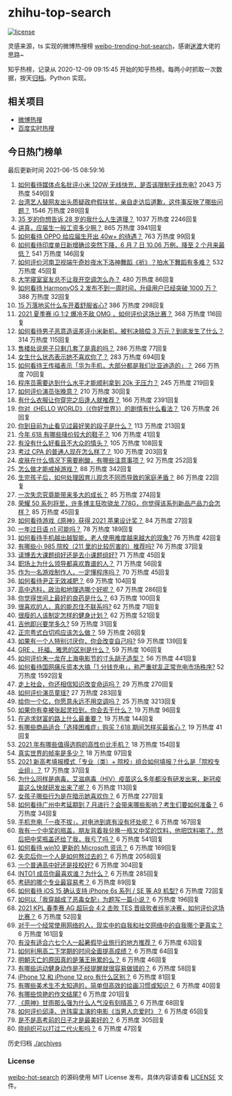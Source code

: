 # zhihu-top-search

[![license](https://img.shields.io/github/license/Arrackisarookie/zhihu-top-search)](https://github.com/Arrackisarookie/zhihu-top-search/blob/master/LICENSE)

灵感来源，ts 实现的微博热搜榜 [weibo-trending-hot-search](https://github.com/justjavac/weibo-trending-hot-search)，感谢[迷渡](https://github.com/justjavac)大佬的思路~

知乎热榜，记录从 2020-12-09 09:15:45 开始的知乎热榜。每两小时抓取一次数据，按天[归档](./archives)。Python 实现。

## 相关项目
+ [微博热搜](https://github.com/Arrackisarookie/weibo-hot-search)
+ [百度实时热搜](https://github.com/Arrackisarookie/baidu-hot-search)

## 今日热门榜单

<!-- Rank Begin -->

最后更新时间 2021-06-15 08:59:16

1. [如何看待媒体点名批评小米 120W 无线快充，是否该限制无线充电?](https://www.zhihu.com/question/464750035) 2043 万热度 549回复
1. [台湾艺人替网友出头质疑政府假扶贫，亲自走访后道歉，这件事反映了哪些问题？](https://www.zhihu.com/question/464604915) 1546 万热度 289回复
1. [35 岁的你想告诉 28 岁的我什么人生道理？](https://www.zhihu.com/question/345832687) 1037 万热度 2246回复
1. [讲真，应届生一般工资多少啊？](https://www.zhihu.com/question/58570383) 865 万热度 3941回复
1. [如何看待 OPPO 给应届生开出 40w+ 的待遇？](https://www.zhihu.com/question/420016446) 763 万热度 99回复
1. [如何看待印度单日新增确诊突然下降，6 月 7 日 10.06 万例，降至 2 个月来最低？](https://www.zhihu.com/question/464053148) 541 万热度 146回复
1. [如何评价河南卫视端午奇妙夜水下洛神舞蹈《祈》？拍水下舞蹈有多难？](https://www.zhihu.com/question/464684523) 532 万热度 45回复
1. [大学寝室室友总不让我开空调怎么办？](https://www.zhihu.com/question/38044867) 480 万热度 86回复
1. [如何看待 HarmonyOS 2 发布不到一周时间，升级用户已经突破 1000 万？](https://www.zhihu.com/question/464105336) 388 万热度 32回复
1. [15 万落地买什么车开着舒服省心?](https://www.zhihu.com/question/441839447) 386 万热度 298回复
1. [2021 夏季赛 iG 1:2 爆冷不敌 OMG ，如何评价这场比赛？](https://www.zhihu.com/question/464979853) 368 万热度 116回复
1. [如何看待男子恶意造谣差评小米新机，被判决赔偿 3 万元？到底发生了什么？](https://www.zhihu.com/question/464106592) 314 万热度 115回复
1. [售楼处说房子只剩几套了是真的吗？](https://www.zhihu.com/question/460961867) 286 万热度 77回复
1. [女生什么状态表示她不喜欢你了？](https://www.zhihu.com/question/302142050) 283 万热度 694回复
1. [如何看待王传福表示「华为手机，大部分都是我们比亚迪造的」？](https://www.zhihu.com/question/464283085) 266 万热度 70回复
1. [程序员需要达到什么水平才能顺利拿到 20k 无压力？](https://www.zhihu.com/question/47597895) 245 万热度 219回复
1. [如何评价演员张晚意？](https://www.zhihu.com/question/460146061) 210 万热度 30回复
1. [有什么衣服让你穿完之后逢人就推荐？](https://www.zhihu.com/question/368860490) 166 万热度 2391回复
1. [你对《HELLO WORLD》（《你好世界》）的剧情有什么看法？](https://www.zhihu.com/question/464560889) 126 万热度 26回复
1. [你到目前为止看见过最好笑的段子是什么？](https://www.zhihu.com/question/297417967) 113 万热度 213回复
1. [今年 618 有哪些降价较大的鞋子？](https://www.zhihu.com/question/398064227) 106 万热度 41回复
1. [有没有什么好看且不大众的情头？](https://www.zhihu.com/question/412162154) 105 万热度 108回复
1. [考过 CPA 的普通人现在怎么样了？](https://www.zhihu.com/question/406026927) 100 万热度 203回复
1. [皮肤在什么情况下需要刷酸，有哪些注意事项？](https://www.zhihu.com/question/27430540) 92 万热度 252回复
1. [怎么做才能戒掉游戏？](https://www.zhihu.com/question/463153729) 88 万热度 342回复
1. [生完孩子后，如何处理因育儿观念不同而导致的家庭矛盾？](https://www.zhihu.com/question/458455898) 86 万热度 22回复
1. [一次失恋究竟能带来多大的成长？](https://www.zhihu.com/question/364747959) 85 万热度 274回复
1. [荣耀 50 系列将至，许多博主狂吹骁龙 778G，你觉得该系列新品产品力会怎样？](https://www.zhihu.com/question/464079313) 85 万热度 45回复
1. [如何看待游戏《原神》获得 2021 苹果设计奖？](https://www.zhihu.com/question/464501473) 84 万热度 27回复
1. [一年过日语 n1 可能吗？](https://www.zhihu.com/question/48377443) 78 万热度 189回复
1. [如何看待手机越出越智能，老人使用难度越来越大的现象?](https://www.zhihu.com/question/464837417) 76 万热度 42回复
1. [有哪些小 985 院校（211 里的比较厉害的）推荐吗?](https://www.zhihu.com/question/458752533) 76 万热度 37回复
1. [读博去大课题组好还是去小课题组好?](https://www.zhihu.com/question/463038422) 71 万热度 45回复
1. [职场上为什么领导都喜欢靠谱的人？](https://www.zhihu.com/question/461979096) 71 万热度 56回复
1. [作为一名游戏制作人，一定懂程序吗？](https://www.zhihu.com/question/463337835) 70 万热度 45回复
1. [如何看待尹正无效减肥？](https://www.zhihu.com/question/464743137) 69 万热度 104回复
1. [高中选科，政治和地理选哪个好呢？](https://www.zhihu.com/question/461969943) 67 万热度 286回复
1. [你觉得世间上最好的良药是什么？](https://www.zhihu.com/question/464242623) 63 万热度 100回复
1. [很喜欢的人，真的能忍住不联系吗?](https://www.zhihu.com/question/463467260) 62 万热度 71回复
1. [很瘦的人该制定怎样的健身计划？](https://www.zhihu.com/question/22716525) 62 万热度 521回复
1. [吉他即兴要学多久?](https://www.zhihu.com/question/437516695) 59 万热度 31回复
1. [正宗粤式白切鸡应该怎么做？](https://www.zhihu.com/question/27634013) 59 万热度 26回复
1. [如果有一个人特别讨厌你，你会改变自己吗?](https://www.zhihu.com/question/464036742) 59 万热度 139回复
1. [GRE 、托福、雅思的区别是什么？](https://www.zhihu.com/question/21404415) 59 万热度 106回复
1. [如何评价朱一龙在上海电影节的寸头胡子造型？](https://www.zhihu.com/question/464613394) 56 万热度 441回复
1. [如何看待国网痛斥资本大搞「1 分钱充电」，称严重扰乱正常充电市场秩序?](https://www.zhihu.com/question/464766118) 52 万热度 1592回复
1. [走上社会，你还相信知识改变命运吗？](https://www.zhihu.com/question/463697639) 29 万热度 270回复
1. [如何评价演员童瑶?](https://www.zhihu.com/question/374564039) 27 万热度 283回复
1. [给你一个亿，你愿意永远不用空调吗？](https://www.zhihu.com/question/461752259) 25 万热度 3213回复
1. [如果你有幸被张起灵捡到，你会去干什么？](https://www.zhihu.com/question/451135363) 19 万热度 96回复
1. [在追求财富的路上什么最重要？](https://www.zhihu.com/question/458500163) 19 万热度 144回复
1. [有哪些商品适合「选择困难症」购买？618 期间怎样买最省心？](https://www.zhihu.com/question/464799772) 19 万热度 41回复
1. [2021 年有哪些值得选购的高性价比手机？](https://www.zhihu.com/question/445602881) 18 万热度 154回复
1. [真实世界的帧率是多少？](https://www.zhihu.com/question/463432278) 18 万热度 97回复
1. [2021 新高考填报模式「专业（类）+ 院校」组合如何填报？什么是「院校专业组」？](https://www.zhihu.com/question/445687781) 17 万热度 37回复
1. [为什么同样是病毒，艾滋病毒（HIV）疫苗这么多年都没有研发出来，新冠疫苗这么快就研发出来了呢？](https://www.zhihu.com/question/464293186) 6 万热度 113回复
1. [女孩子哪些行为是在暗示她喜欢你？](https://www.zhihu.com/question/457449556) 6 万热度 227回复
1. [如何看待广州中考延期到 7 月进行？会带来哪些影响？考生们要如何准备？](https://www.zhihu.com/question/464957932) 6 万热度 34回复
1. [手机充电「一夜不拔」，对电池到底有没有坏处呢？](https://www.zhihu.com/question/351666337) 6 万热度 167回复
1. [我有一个中奖的瓶盖，朋友背着我兑换一瓶又中奖的饮料，他把饮料喝了，然后把中奖瓶盖还给了我，我亏了吗？](https://www.zhihu.com/question/459981000) 6 万热度 541回复
1. [如何看待 win10 更新的 Microsoft 资讯？](https://www.zhihu.com/question/464120290) 6 万热度 169回复
1. [失恋后你一个人是如何熬过去的？](https://www.zhihu.com/question/337271526) 6 万热度 2058回复
1. [一个普通高中好还是技校好?](https://www.zhihu.com/question/463491459) 6 万热度 304回复
1. [INTO1 成员你最喜欢谁？为什么？](https://www.zhihu.com/question/459155590) 6 万热度 285回复
1. [考研的哪个专业最容易考？](https://www.zhihu.com/question/322507815) 6 万热度 89回复
1. [如何看待 iOS 15 确认支持 iPhone 6s 系列 / SE 等 A9 机型?](https://www.zhihu.com/question/463795738) 6 万热度 72回复
1. [如何以「我穿越成了恶毒女配」为题写一篇小说？](https://www.zhihu.com/question/434090318) 6 万热度 196回复
1. [2021 KPL 春季赛 AG 超玩会 4:2 击败 TES 晋级败者组半决赛，如何评价这场比赛？](https://www.zhihu.com/question/464861706) 6 万热度 52回复
1. [对于一个经常使用网络的人，现实中的自我和社交网络中的自我哪个更真实？](https://www.zhihu.com/question/22669483) 6 万热度 161回复
1. [有没有适合六七个人一起暑假毕业旅行的地方推荐？](https://www.zhihu.com/question/460217937) 6 万热度 63回复
1. [如何利用高二下学期的时间全面提高成绩？](https://www.zhihu.com/question/313416625) 6 万热度 64回复
1. [明朝灭亡的原因真的是藩王拖累的么？](https://www.zhihu.com/question/458323327) 6 万热度 46回复
1. [有哪些运动健身动作是不经提醒就很容易做错的？](https://www.zhihu.com/question/270921440) 6 万热度 58回复
1. [iPhone 12 和 iPhone 12 pro 有什么区别？](https://www.zhihu.com/question/425539076) 6 万热度 81回复
1. [有哪些美术生不太知道的，简单但高效的绘画习惯或知识？](https://www.zhihu.com/question/291527457) 6 万热度 40回复
1. [有哪些惊艳的作文结尾?](https://www.zhihu.com/question/369181074) 6 万热度 201回复
1. [《原神》甘雨那么强为什么人气没有刻晴高？](https://www.zhihu.com/question/464391717) 6 万热度 68回复
1. [如何评价邱泽、许玮甯主演的电影《当男人恋爱时》？](https://www.zhihu.com/question/461879258) 6 万热度 65回复
1. [是不是高考前的日子才是最美好的？](https://www.zhihu.com/question/463570391) 6 万热度 305回复
1. [晓组织可以打过二代火影吗？](https://www.zhihu.com/question/462986796) 6 万热度 47回复
<!-- Rank End -->

历史归档 [./archives](./archives)

### License

[weibo-hot-search](https://github.com/Arrackisarookie/zhihu-top-search) 的源码使用 MIT License 发布。具体内容请查看 [LICENSE](./LICENSE) 文件。
